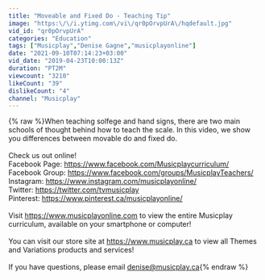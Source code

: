 ```yaml
---
title: "Moveable and Fixed Do - Teaching Tip"
image: "https:\/\/i.ytimg.com\/vi\/qr0pOrvpUrA\/hqdefault.jpg"
vid_id: "qr0pOrvpUrA"
categories: "Education"
tags: ["Musicplay","Denise Gagne","musicplayonline"]
date: "2021-09-10T07:14:23+03:00"
vid_date: "2019-04-23T10:00:13Z"
duration: "PT2M"
viewcount: "3210"
likeCount: "39"
dislikeCount: "4"
channel: "Musicplay"
---
```

{% raw %}When teaching solfege and hand signs, there are two main schools of thought behind how to teach the scale. In this video, we show you differences between movable do and fixed do.<br /><br />Check us out online!<br />Facebook Page: <a rel="nofollow" target="blank" href="https://www.facebook.com/Musicplaycurriculum/">https://www.facebook.com/Musicplaycurriculum/</a><br />Facebook Group: <a rel="nofollow" target="blank" href="https://www.facebook.com/groups/MusicplayTeachers/">https://www.facebook.com/groups/MusicplayTeachers/</a><br />Instagram: <a rel="nofollow" target="blank" href="https://www.instagram.com/musicplayonline/">https://www.instagram.com/musicplayonline/</a><br />Twitter: <a rel="nofollow" target="blank" href="https://twitter.com/tvmusicplay">https://twitter.com/tvmusicplay</a><br />Pinterest: <a rel="nofollow" target="blank" href="https://www.pinterest.ca/musicplayonline/">https://www.pinterest.ca/musicplayonline/</a><br /><br />Visit <a rel="nofollow" target="blank" href="https://www.musicplayonline.com">https://www.musicplayonline.com</a> to view the entire Musicplay curriculum, available on your smartphone or computer! <br /><br />You can visit our store site at <a rel="nofollow" target="blank" href="https://www.musicplay.ca">https://www.musicplay.ca</a> to view all Themes and Variations products and services!<br /><br />If you have questions, please email denise@musicplay.ca{% endraw %}
